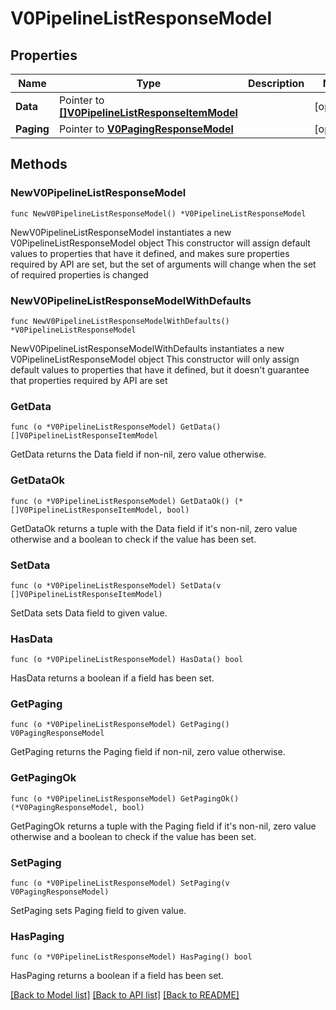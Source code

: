 # V0PipelineListResponseModel

## Properties

Name | Type | Description | Notes
------------ | ------------- | ------------- | -------------
**Data** | Pointer to [**[]V0PipelineListResponseItemModel**](V0PipelineListResponseItemModel.md) |  | [optional] 
**Paging** | Pointer to [**V0PagingResponseModel**](V0PagingResponseModel.md) |  | [optional] 

## Methods

### NewV0PipelineListResponseModel

`func NewV0PipelineListResponseModel() *V0PipelineListResponseModel`

NewV0PipelineListResponseModel instantiates a new V0PipelineListResponseModel object
This constructor will assign default values to properties that have it defined,
and makes sure properties required by API are set, but the set of arguments
will change when the set of required properties is changed

### NewV0PipelineListResponseModelWithDefaults

`func NewV0PipelineListResponseModelWithDefaults() *V0PipelineListResponseModel`

NewV0PipelineListResponseModelWithDefaults instantiates a new V0PipelineListResponseModel object
This constructor will only assign default values to properties that have it defined,
but it doesn't guarantee that properties required by API are set

### GetData

`func (o *V0PipelineListResponseModel) GetData() []V0PipelineListResponseItemModel`

GetData returns the Data field if non-nil, zero value otherwise.

### GetDataOk

`func (o *V0PipelineListResponseModel) GetDataOk() (*[]V0PipelineListResponseItemModel, bool)`

GetDataOk returns a tuple with the Data field if it's non-nil, zero value otherwise
and a boolean to check if the value has been set.

### SetData

`func (o *V0PipelineListResponseModel) SetData(v []V0PipelineListResponseItemModel)`

SetData sets Data field to given value.

### HasData

`func (o *V0PipelineListResponseModel) HasData() bool`

HasData returns a boolean if a field has been set.

### GetPaging

`func (o *V0PipelineListResponseModel) GetPaging() V0PagingResponseModel`

GetPaging returns the Paging field if non-nil, zero value otherwise.

### GetPagingOk

`func (o *V0PipelineListResponseModel) GetPagingOk() (*V0PagingResponseModel, bool)`

GetPagingOk returns a tuple with the Paging field if it's non-nil, zero value otherwise
and a boolean to check if the value has been set.

### SetPaging

`func (o *V0PipelineListResponseModel) SetPaging(v V0PagingResponseModel)`

SetPaging sets Paging field to given value.

### HasPaging

`func (o *V0PipelineListResponseModel) HasPaging() bool`

HasPaging returns a boolean if a field has been set.


[[Back to Model list]](../README.md#documentation-for-models) [[Back to API list]](../README.md#documentation-for-api-endpoints) [[Back to README]](../README.md)


